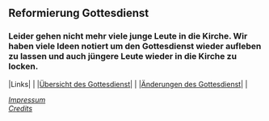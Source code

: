 ## **Reformierung Gottesdienst**
### Leider gehen nicht mehr viele junge Leute in die Kirche. Wir haben viele Ideen notiert um den Gottesdienst wieder aufleben zu lassen und auch jüngere Leute wieder in die Kirche zu locken.

|Links|      |
|[Übersicht des Gottesdienst](https://mrahmalo.github.io/gottesdienst-reform/uebersicht)|    |
|[Änderungen des Gottesdienst](https://mrahmalo.github.io/gottesdienst-reform/aenderungen)|   | 
 
 



*[Impressum](https://mrahmalo.github.io/gottesdienst-reform/impressum)*   
*[Credits](https://mrahmalo.github.io/gottesdienst-reform/credits)*    
